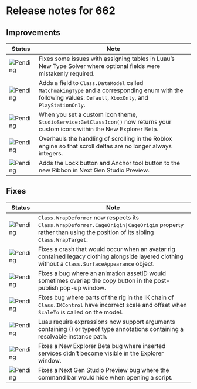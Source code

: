 # Release notes for 662

## Improvements

| Status | Note |
|--------|------|
| ![Pending](https://img.shields.io/badge/Pending-DEA517?style=flat)  | Fixes some issues with assigning tables in Luau’s New Type Solver where optional fields were mistakenly required. |
| ![Pending](https://img.shields.io/badge/Pending-DEA517?style=flat)  | Adds a field to <code>Class.DataModel</code> called <code>MatchmakingType</code> and a corresponding enum with the following values: <code>Default</code>, <code>XboxOnly</code>, and <code>PlayStationOnly</code>. |
| ![Pending](https://img.shields.io/badge/Pending-DEA517?style=flat)  | When you set a custom icon theme, <code>StudioService:GetClassIcon()</code> now returns your custom icons within the New Explorer Beta. |
| ![Pending](https://img.shields.io/badge/Pending-DEA517?style=flat)  | Overhauls the handling of scrolling in the Roblox engine so that scroll deltas are no longer always integers. |
| ![Pending](https://img.shields.io/badge/Pending-DEA517?style=flat)  | Adds the Lock button and Anchor tool button to the new Ribbon in Next Gen Studio Preview. |
## Fixes

| Status | Note |
|--------|------|
| ![Pending](https://img.shields.io/badge/Pending-DEA517?style=flat)  | <code>Class.WrapDeformer</code> now respects its <code>Class.WrapDeformer.CageOrigin\|CageOrigin</code> property rather than using the position of its sibling <code>Class.WrapTarget</code>. |
| ![Pending](https://img.shields.io/badge/Pending-DEA517?style=flat)  | Fixes a crash that would occur when an avatar rig contained legacy clothing alongside layered clothing without a <code>Class.SurfaceAppearance</code> object. |
| ![Pending](https://img.shields.io/badge/Pending-DEA517?style=flat)  | Fixes a bug where an animation assetID would sometimes overlap the copy button in the post-publish pop-up window. |
| ![Pending](https://img.shields.io/badge/Pending-DEA517?style=flat)  | Fixes bug where parts of the rig in the IK chain of <code>Class.IKControl</code> have incorrect scale and offset when <code>ScaleTo</code> is called on the model. |
| ![Pending](https://img.shields.io/badge/Pending-DEA517?style=flat)  | Luau require expressions now support arguments containing () or typeof type annotations containing a resolvable instance path. |
| ![Pending](https://img.shields.io/badge/Pending-DEA517?style=flat)  | Fixes a New Explorer Beta bug where inserted services didn't become visible in the Explorer window. |
| ![Pending](https://img.shields.io/badge/Pending-DEA517?style=flat)  | Fixes a Next Gen Studio Preview bug where the command bar would hide when opening a script. |
